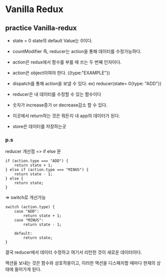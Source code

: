 # Vanilla Redux

## practice Vanilla-redux

- state = 0 state의 default Value는 0이다.
- countModifier 즉, reducer는 action을 통해 데이터를 수정가능하다.
- action은 redux에서 함수를 부를 때 쓰는 두 번째 인자이다.
- action은 object이여야 한다. ({type:"EXAMPLE"})
- dispatch를 통해 action을 보낼 수 있다.
  ex) reducer(state= 0{type: "ADD"})

- reducer은 내 데이터를 수정할 수 있는 함수이다
- 숫자가 increase증가 or decrease감소 할 수 있다.
- 이곳에서 return하는 것은 뭐든지 내 app의 데이터가 된다.

- store은 데이터를 저장하는곳

### p.s

reducer 개선점
=> if else 문

    if (action.type === "ADD") {
    	return state + 1;
    } else if (action.type === "MINUS") {
    	return state - 1;
    } else {
    	return state;
    }

=> switch로 개선가능

    switch (action.type) {
    	case "ADD":
    		return state + 1;
    	case "MINUS":
    		return state - 1;

    	default:
    		return state;
    }

결국 reducer에서 데이터 수정하고 여기서 리턴한 것이 새로운 데이터이다.

액션을 보내는 것은 함수와 상호작용이고, 이러한 액션을 디스패치할 때마다 현재의 상태에 들어가게 된다.
